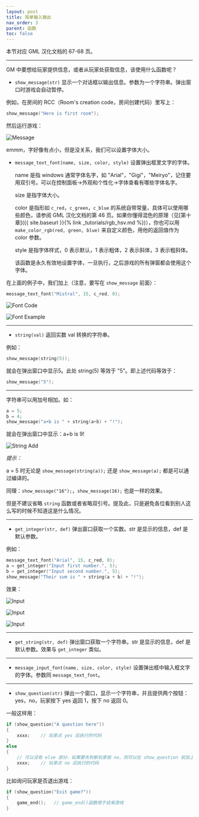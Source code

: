 ```yaml
---
layout: post
title: 简单输入输出
nav_order: 3
parent: 函数
toc: false
---
```


本节对应 GML 汉化文档的 67-68 页。

---

GM 中要想给玩家提供信息，或者从玩家处获取信息，该使用什么函数呢？

* `show_message(str)` 显示一个对话框以输出信息。参数为一个字符串。弹出窗口时游戏会自动暂停。

例如，在房间的 RCC（Room\'s creation code，房间创建代码）里写上：

```c
show_message("Here is first room");
```

然后运行游戏：

![Message](/assets/images/function/message.png)

emmm，字好像有点小，但是没关系，我们可以设置字体大小。

* `message_text_font(name, size, color, style)` 设置弹出框里文字的字体。

    name 是指 windows 通常字体名字，如 "Arial"，"Gigi"，"Meiryo"，记住要用双引号。可以在控制面板->外观和个性化->字体查看有哪些字体名字。

    size 是指字体大小。

    color 是指形如 `c_red`，`c_green`，`c_blue` 的系统自带常量，具体可以使用哪些颜色，请参阅 GML 汉化文档的第 46 页。如果你懂得混色的原理（见[第十章]({{ site.baseurl }}{% link _tutorials/rgb_hsv.md %})），你也可以用 `make_color_rgb(red, green, blue)` 来自定义颜色，用他的返回值作为 color 参数。

    style 是指字体样式，0 表示默认，1 表示粗体，2 表示斜体，3 表示粗斜体。

    该函数是永久有效地设置字体，一旦执行，之后游戏的所有弹窗都会使用这个字体。

在上面的例子中，我们加上（注意，要写在 `show_message` 前面）：

```c
message_text_font("Mistral", 15, c_red, 0);
```

![Font Code](/assets/images/function/font_code.png)

![Font Example](/assets/images/function/font_example.png)

---

* `string(val)` 返回实数 val 转换的字符串。

例如：

```c
show_message(string(5));
```

就会在弹出窗口中显示5。此处 string(5) 等效于 "5"。即上述代码等效于：

```c
show_message("5");
```

---

字符串可以用加号相加。如：

```c
a = 5;
b = 4;
show_message("a+b is " + string(a+b) + "!");
```

就会在弹出窗口中显示：a+b is 9!

![String Add](/assets/images/function/string_add.png)

*提示：*

a = 5 时无论是 `show_message(string(a));` 还是 `show_message(a);` 都是可以通过编译的。

同理：`show_message("16");`，`show_message(16);` 也是一样的效果。

但是不建议省略 `string` 函数或者省略双引号。提及此，只是避免各位看到别人这么写的时候不知道这是什么情况。

---

* `get_integer(str, def)` 弹出窗口获取一个实数。str 是显示的信息，def 是默认参数。

例如：

```c
message_text_font("Arial", 15, c_red, 0);
a = get_integer("Input first number.", 5);
b = get_integer("Input second number.", 5);
show_message("Their sum is " + string(a + b) + "!");
```

效果：

![Input](/assets/images/function/input1.png)

![Input](/assets/images/function/input2.png)

![Input](/assets/images/function/input3.png)

---

* `get_string(str, def)` 弹出窗口获取一个字符串。str 是显示的信息，def 是默认参数。效果与 `get_integer` 类似。

---

* `message_input_font(name, size, color, style)` 设置弹出框中输入框文字的字体。参数同 `message_text_font`。

---

* `show_question(str)` 弹出一个窗口，显示一个字符串，并且提供两个按钮：yes，no，玩家按下 yes 返回 1，按下 no 返回 0。

一般这样用：

```c
if (show_question("A question here"))
{
    xxxx;    // 玩家点 yes 后执行的代码
}
else
{
    // 可以没有 else 部分，如果要先判断玩家按 no，则可以在 show_question 前加上逻辑非（!）
    xxxx;    // 玩家点 no 后执行的代码
}
```

比如询问玩家是否退出游戏：

```c
if (show_question("Exit game?"))
{
    game_end();   // game_end()函数用于结束游戏
}
```
